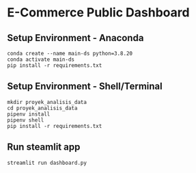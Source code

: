 # E-Commerce Public Dashboard

## Setup Environment - Anaconda
```
conda create --name main-ds python=3.8.20
conda activate main-ds
pip install -r requirements.txt
```

## Setup Environment - Shell/Terminal
```
mkdir proyek_analisis_data
cd proyek_analisis_data
pipenv install
pipenv shell
pip install -r requirements.txt
```

## Run steamlit app
```
streamlit run dashboard.py
```
